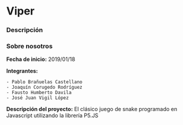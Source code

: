 # Viper
### Descripción

### Sobre nosotros

**Fecha de inicio:** 2019/01/18

**Integrantes:**

    - Pablo Brañuelas Castellano 
    - Joaquín Corugedo Rodríguez
    - Fausto Humberto Davila
    - José Juan Vigil López
  
**Descripción del proyecto:**
El clásico juego de snake programado en Javascript utilizando la librería P5.JS
